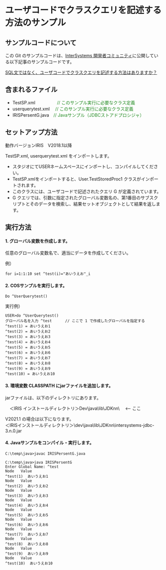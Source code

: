 # ユーザコードでクラスクエリを記述する方法のサンプル

## サンプルコードについて
この Git のサンプルコードは、[InterSystems 開発者コミュニティ](https://jp.community.intersystems.com/)に公開している以下記事のサンプルコードです。  
  
[SQL文ではなく、ユーザコードでクラスクエリを記述する方法はありますか？](https://jp.community.intersystems.com/node/502451)
  
## 含まれるファイル

* TestSP.xml　　　　　<font color="ForestGreen">// このサンプル実行に必要なクラス定義</font>
* userquerytest.xml　 <font color="ForestGreen">// このサンプル実行に必要なクラス定義</font>
* IRISPersentG.java　<font color="ForestGreen">// Javaサンプル（JDBCストアドプロシジャ）</font>  
  
## セットアップ方法
動作バージョンIRIS　V2018.1以降
 
 
TestSP.xml, userquerytest.xml をインポートします。
  - スタジオにてUSERネームスペースにインポートし、コンパイルしてください。
  - TestSP.xmlをインポートすると、User.TestStoredProc1 クラスがインポートされます。
  - このクラスには、ユーザコードで記述されたクエリ G が定義されています。
  - G クエリでは、引数に指定されたグローバル変数名の、第1番目のサブスクリプトとそのデータを検索し、結果セットオブジェクトとして結果を返します。
  
## 実行方法
#### 1. グローバル変数を作成します。
 
 
任意のグローバル変数名で、適当にデータを作成してください。
  
例）
```
for i=1:1:10 set ^test(i)="あいうえお"_i
```

#### 2. COSサンプルを実行します。
```
Do ^UserQuerytest()
```

実行例）
```
USER>do ^UserQuerytest()
グローバル名を入力 ^test      // ここで 1 で作成したグローバルを指定する
^test(1) = あいうえお1
^test(2) = あいうえお2
^test(3) = あいうえお3
^test(4) = あいうえお4
^test(5) = あいうえお5
^test(6) = あいうえお6
^test(7) = あいうえお7
^test(8) = あいうえお8
^test(9) = あいうえお9
^test(10) = あいうえお10
```
  
#### 3. 環境変数 CLASSPATH にjarファイルを追加します。
  
jarファイルは、以下のディレクトリにあります。
  
　＜IRIS インストールディレクトリ＞Dev\java\lib\JDKnn\　  <-- ここ
  
V2021.1 の場合は以下になります。  
	＜IRISインストールディレクトリ＞\dev\java\lib\JDKnn\intersystems-jdbc-3.n.0.jar
  
#### 4. Javaサンプルをコンパイル・実行します。  
```  
C:\temp\java>javac IRISPersentG.java

C:\temp\java>java IRISPersentG
Enter Global Name: ^test
Node   Value
^test(1)  あいうえお1
Node   Value
^test(2)  あいうえお2
Node   Value
^test(3)  あいうえお3
Node   Value
^test(4)  あいうえお4
Node   Value
^test(5)  あいうえお5
Node   Value
^test(6)  あいうえお6
Node   Value
^test(7)  あいうえお7
Node   Value
^test(8)  あいうえお8
Node   Value
^test(9)  あいうえお9
Node   Value
^test(10)  あいうえお10

```
